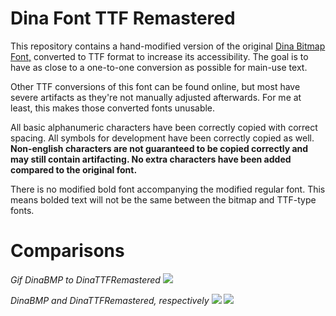 # Dina Font TTF Remastered
This repository contains a hand-modified version of the original [Dina Bitmap Font,](https://www.donationcoder.com/Software/Jibz/Dina/) converted to TTF format to increase its accessibility. The goal is to have as close to a one-to-one conversion as possible for main-use text.

Other TTF conversions of this font can be found online, but most have severe artifacts as they're not manually adjusted afterwards. For me at least, this makes those converted fonts unusable.

All basic alphanumeric characters have been correctly copied with correct spacing. All symbols for development have been correctly copied as well. **Non-english characters are not guaranteed to be copied correctly and may still contain artifacting. No extra characters have been added compared to the original font.**

There is no modified bold font accompanying the modified regular font. This means bolded text will not be the same between the bitmap and TTF-type fonts.

# Comparisons
*Gif DinaBMP to DinaTTFRemastered*
![](/relative/images/DinaCompare.gif)

*DinaBMP and DinaTTFRemastered, respectively*
![](/relative/images/DinaBMP.png) ![](/relative/images/DinaTTF.png)

